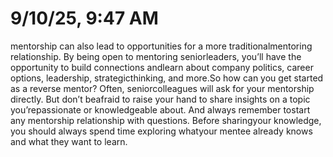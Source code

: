 # 9/10/25, 9:47 AM

mentorship can also lead to opportunities for a more traditionalmentoring relationship. By being open to mentoring seniorleaders, you’ll have the opportunity to build connections andlearn about company politics, career options, leadership, strategicthinking, and more.So how can you get started as a reverse mentor? Often, seniorcolleagues will ask for your mentorship directly. But don’t beafraid to raise your hand to share insights on a topic you’repassionate or knowledgeable about. And always remember tostart any mentorship relationship with questions. Before sharingyour knowledge, you should always spend time exploring whatyour mentee already knows and what they want to learn.